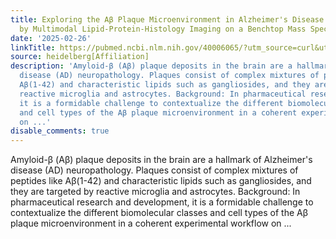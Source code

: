 ```yaml
---
title: Exploring the Aβ Plaque Microenvironment in Alzheimer's Disease Model Mice
  by Multimodal Lipid-Protein-Histology Imaging on a Benchtop Mass Spectrometer
date: '2025-02-26'
linkTitle: https://pubmed.ncbi.nlm.nih.gov/40006065/?utm_source=curl&utm_medium=rss&utm_campaign=pubmed-2&utm_content=1FakS-2QOkCT8HsMOQP1bCRQ4YzyumYOmxmF0moLsQ3dFB1E9V&fc=20220326224207&ff=20250226171103&v=2.18.0.post9+e462414
source: heidelberg[Affiliation]
description: 'Amyloid-β (Aβ) plaque deposits in the brain are a hallmark of Alzheimer''s
  disease (AD) neuropathology. Plaques consist of complex mixtures of peptides like
  Aβ(1-42) and characteristic lipids such as gangliosides, and they are targeted by
  reactive microglia and astrocytes. Background: In pharmaceutical research and development,
  it is a formidable challenge to contextualize the different biomolecular classes
  and cell types of the Aβ plaque microenvironment in a coherent experimental workflow
  on ...'
disable_comments: true
---
```

Amyloid-β (Aβ) plaque deposits in the brain are a hallmark of Alzheimer's disease (AD) neuropathology. Plaques consist of complex mixtures of peptides like Aβ(1-42) and characteristic lipids such as gangliosides, and they are targeted by reactive microglia and astrocytes. Background: In pharmaceutical research and development, it is a formidable challenge to contextualize the different biomolecular classes and cell types of the Aβ plaque microenvironment in a coherent experimental workflow on ...